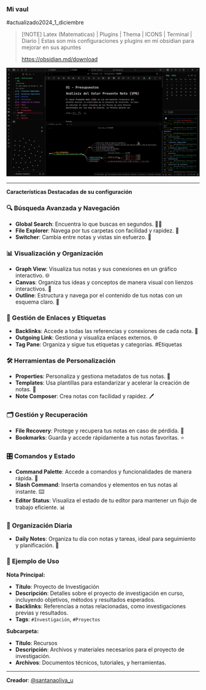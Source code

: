 
### Mi vaul 

#actualizado2024_1_diciembre

> [!NOTE] Latex (Matematicas) | Plugins | Thema | ICONS | Terminal | Diario |
> Estas son mis configuraciones y plugins en mi obsidian para mejorar en sus apuntes
> 
> https://obsidian.md/download



![Características Destacadas](https://github.com/santanaoliva-u/obsidian-template/blob/main/00%20-%20Instrucciones/img/img.png?raw=true)

____
**Características Destacadas de su configuración**

### **🔍 Búsqueda Avanzada y Navegación**
- **Global Search**: Encuentra lo que buscas en segundos. 🕵️‍♂️
- **File Explorer**: Navega por tus carpetas con facilidad y rapidez. 📁
- **Switcher**: Cambia entre notas y vistas sin esfuerzo. 🔄

### **📊 Visualización y Organización**
- **Graph View**: Visualiza tus notas y sus conexiones en un gráfico interactivo. 🌐
- **Canvas**: Organiza tus ideas y conceptos de manera visual con lienzos interactivos. 🎨
- **Outline**: Estructura y navega por el contenido de tus notas con un esquema claro. 📜

### **🔗 Gestión de Enlaces y Etiquetas**
- **Backlinks**: Accede a todas las referencias y conexiones de cada nota. 🔗
- **Outgoing Link**: Gestiona y visualiza enlaces externos. 🌐
- **Tag Pane**: Organiza y sigue tus etiquetas y categorías. #Etiquetas

### **🛠️ Herramientas de Personalización**
- **Properties**: Personaliza y gestiona metadatos de tus notas. 📝
- **Templates**: Usa plantillas para estandarizar y acelerar la creación de notas. 📑
- **Note Composer**: Crea notas con facilidad y rapidez. 🖊️

### **🗂️ Gestión y Recuperación**
- **File Recovery**: Protege y recupera tus notas en caso de pérdida. 🔄
- **Bookmarks**: Guarda y accede rápidamente a tus notas favoritas. ⭐

### **🎛️ Comandos y Estado**
- **Command Palette**: Accede a comandos y funcionalidades de manera rápida. 🎯
- **Slash Command**: Inserta comandos y elementos en tus notas al instante. ⌨️
- **Editor Status**: Visualiza el estado de tu editor para mantener un flujo de trabajo eficiente. 📊

### **📅 Organización Diaria**
- **Daily Notes**: Organiza tu día con notas y tareas, ideal para seguimiento y planificación. 📆

### **📝 Ejemplo de Uso**
**Nota Principal:**
- **Título**: Proyecto de Investigación
- **Descripción**: Detalles sobre el proyecto de investigación en curso, incluyendo objetivos, métodos y resultados esperados.
- **Backlinks**: Referencias a notas relacionadas, como investigaciones previas y resultados.
- **Tags**: `#Investigación`, `#Proyectos`

**Subcarpeta:**
- **Título**: Recursos
- **Descripción**: Archivos y materiales necesarios para el proyecto de investigación.
- **Archivos**: Documentos técnicos, tutoriales, y herramientas.

---

**Creador**: [@santanaoliva_u](https://github.com/santanaoliva-u)

